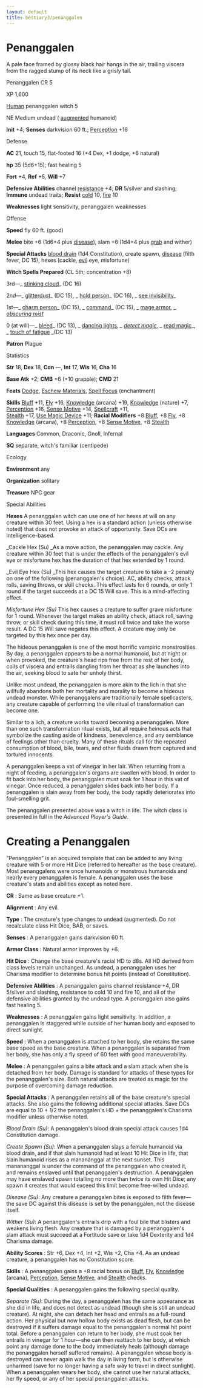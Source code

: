 ```yaml
---
layout: default
title: bestiary3/penanggalen
---
```

# Penanggalen

A pale face framed by glossy black hair hangs in the air, trailing viscera from the ragged stump of its neck like a grisly tail.

Penanggalen CR 5

XP 1,600

[Human](monster_dir/creatureTypes#_human-subtype) penanggalen witch 5

NE Medium undead ( [augmented](monsters/creatureTypes#_augmented-subtype) humanoid)

**Init** +4; **Senses** darkvision 60 ft.; [Perception](skill_dir/perception#_perception) +16

Defense

**AC** 21, touch 15, flat-footed 16 (+4 Dex, +1 dodge, +6 natural)

**hp** 35 (5d6+15); fast healing 5

**Fort** +4, **Ref** +5, **Will** +7

**Defensive Abilities** channel [resistance](monsters/universalMonsterRules#_resistance) +4; **DR** 5/silver and slashing; **Immune** undead traits; **Resist** [cold](monster_dir/creatureTypes#_cold-subtype) 10, [fire](monsters/creatureTypes#_fire-subtype) 10

**Weaknesses** light sensitivity, penanggalen weaknesses

Offense

**Speed** fly 60 ft. (good)

**Melee** bite +6 (1d6+4 plus [disease](monster_dir/universalMonsterRules#_disease-(ex-or-su))), slam +6 (1d4+4 plus [grab](monsters/universalMonsterRules#_grab) and wither)

**Special Attacks** [blood drain](monster_dir/universalMonsterRules#_blood-drain) (1d4 Constitution), create spawn, [disease](monsters/universalMonsterRules#_disease-(ex-or-su)) (filth fever, DC 15), hexes (cackle, [evil](monster_dir/creatureTypes#_evil-subtype) eye, misfortune)

**Witch Spells Prepared** (CL 5th; concentration +8)

3rd—_ [stinking cloud](spells/stinkingCloud#_stinking-cloud)_ (DC 16)

2nd—_ [glitterdust](spell_dir/glitterdust#_glitterdust)_ (DC 15), _ [hold person](spells/holdPerson#_hold-person)_ (DC 16), _ [see invisibility](spell_dir/seeInvisibility#_see-invisibility)_

1st—_ [charm person](spells/charmPerson#_charm-person)_ (DC 15), _ [command](spell_dir/command#_command)_ (DC 15), _ [mage armor](spells/mageArmor#_mage-armor)_, _ [obscuring mist](spell_dir/obscuringMist#_obscuring-mist)_

0 (at will)—_ [bleed](spells/bleed#_bleed)_ (DC 13), _ [dancing lights](spell_dir/dancingLights#_dancing-lights)_, _ [detect magic](spells/detectMagic#_detect-magic)_, _ [read magic](spell_dir/readMagic#_read-magic)_, _ [touch of fatigue](spells/touchOfFatigue#_touch-of-fatigue) _(DC 13)

**Patron** Plague

Statistics

**Str** 18, **Dex** 18, **Con** —, **Int** 17, **Wis** 16, **Cha** 16

**Base Atk** +2; **CMB** +6 (+10 grapple); **CMD** 21

**Feats** [Dodge](feats#_dodge), [Eschew Materials](feats#_eschew-materials), [Spell Focus](feats#_spell-focus) (enchantment)

**Skills** [Bluff](skill_dir/bluff#_bluff) +11, [Fly](skills/fly#_fly) +16, [Knowledge](skill_dir/knowledge#_knowledge) (arcana) +19, [Knowledge](skills/knowledge#_knowledge) (nature) +7, [Perception](skill_dir/perception#_perception) +16, [Sense Motive](skills/senseMotive#_sense-motive) +14, [Spellcraft](skill_dir/spellcraft#_spellcraft) +11,   
 [Stealth](skills/stealth#_stealth) +17, [Use Magic Device](skill_dir/useMagicDevice#_use-magic-device) +11; **Racial Modifiers** +8 [Bluff](skills/bluff#_bluff), +8 [Fly](skill_dir/fly#_fly), +8 [Knowledge](skills/knowledge#_knowledge) (arcana), +8 [Perception](skill_dir/perception#_perception), +8 [Sense Motive](skills/senseMotive#_sense-motive), +8 [Stealth](skill_dir/stealth#_stealth)

**Languages** Common, Draconic, Gnoll, Infernal

**SQ** separate, witch's familiar (centipede)

Ecology

**Environment** any

**Organization** solitary

**Treasure** NPC gear

Special Abilities

**Hexes** A penanggalen witch can use one of her hexes at will on any creature within 30 feet. Using a hex is a standard action (unless otherwise noted) that does not provoke an attack of opportunity. Save DCs are Intelligence-based.

_Cackle Hex (Su) _As a move action, the penanggalen may cackle. Any creature within 30 feet that is under the effects of the penanggalen's evil eye or misfortune hex has the duration of that hex extended by 1 round.

_Evil Eye Hex (Su) _This hex causes the target creature to take a –2 penalty on one of the following (penanggalen's choice): AC, ability checks, attack rolls, saving throws, or skill checks. This effect lasts for 6 rounds, or only 1 round if the target succeeds at a DC 15 Will save. This is a mind-affecting effect.

_Misfortune Hex (Su)_ This hex causes a creature to suffer grave misfortune for 1 round. Whenever the target makes an ability check, attack roll, saving throw, or skill check during this time, it must roll twice and take the worse result. A DC 15 Will save negates this effect. A creature may only be targeted by this hex once per day.

The hideous penanggalen is one of the most horrific vampiric monstrosities. By day, a penanggalen appears to be a normal humanoid, but at night or when provoked, the creature's head rips free from the rest of her body, coils of viscera and entrails dangling from her throat as she launches into the air, seeking blood to sate her unholy thirst.

Unlike most undead, the penanggalen is more akin to the lich in that she willfully abandons both her mortality and morality to become a hideous undead monster. While penanggalens are traditionally female spellcasters, any creature capable of performing the vile ritual of transformation can become one.

Similar to a lich, a creature works toward becoming a penanggalen. More than one such transformation ritual exists, but all require heinous acts that symbolize the casting aside of kindness, benevolence, and any semblance of feelings other than cruelty. Many of these rituals call for the repeated consumption of blood, bile, tears, and other fluids drawn from captured and tortured innocents.

A penanggalen keeps a vat of vinegar in her lair. When returning from a night of feeding, a penanggalen's organs are swollen with blood. In order to fit back into her body, the penanggalen must soak for 1 hour in this vat of vinegar. Once reduced, a penanggalen slides back into her body. If a penanggalen is slain away from her body, the body rapidly deteriorates into foul-smelling grit.

The penanggalen presented above was a witch in life. The witch class is presented in full in the _Advanced Player's Guide_.

# Creating a Penanggalen

“Penanggalen” is an acquired template that can be added to any living creature with 5 or more Hit Dice (referred to hereafter as the base creature). Most penanggalens were once humanoids or monstrous humanoids and nearly every penanggalen is female. A penanggalen uses the base creature's stats and abilities except as noted here.

**CR** : Same as base creature +1.

**Alignment** : Any evil.

**Type** : The creature's type changes to undead (augmented). Do not recalculate class Hit Dice, BAB, or saves.

**Senses** : A penanggalen gains darkvision 60 ft.

**Armor Class** : Natural armor improves by +6.

**Hit Dice** : Change the base creature's racial HD to d8s. All HD derived from class levels remain unchanged. As undead, a penanggalen uses her Charisma modifier to determine bonus hit points (instead of Constitution).

**Defensive Abilities** : A penanggalen gains channel resistance +4, DR 5/silver and slashing, resistance to cold 10 and fire 10, and all of the defensive abilities granted by the undead type. A penanggalen also gains fast healing 5.

**Weaknesses** : A penanggalen gains light sensitivity. In addition, a penanggalen is staggered while outside of her human body and exposed to direct sunlight.

**Speed** : When a penanggalen is attached to her body, she retains the same base speed as the base creature. When a penanggalen is separated from her body, she has only a fly speed of 60 feet with good maneuverability.

**Melee** : A penanggalen gains a bite attack and a slam attack when she is detached from her body. Damage is standard for attacks of these types for the penanggalen's size. Both natural attacks are treated as magic for the purpose of overcoming damage reduction.

**Special Attacks** : A penanggalen retains all of the base creature's special attacks. She also gains the following additional special attacks. Save DCs are equal to 10 + 1/2 the penanggalen's HD + the penanggalen's Charisma modifier unless otherwise noted.

_Blood Drain (Su)_: A penanggalen's blood drain special attack causes 1d4 Constitution damage.

_Create Spawn (Su)_: When a penanggalen slays a female humanoid via blood drain, and if that slain humanoid had at least 10 Hit Dice in life, that slain humanoid rises as a manananggal at the next sunset. This manananggal is under the command of the penanggalen who created it, and remains enslaved until that penanggalen's destruction. A penanggalen may have enslaved spawn totalling no more than twice its own Hit Dice; any spawn it creates that would exceed this limit become free-willed undead.

_Disease (Su)_: Any creature a penanggalen bites is exposed to filth fever—the save DC against this disease is set by the penanggalen, not the disease itself.

_Wither (Su)_: A penanggalen's entrails drip with a foul bile that blisters and weakens living flesh. Any creature that is damaged by a penanggalen's slam attack must succeed at a Fortitude save or take 1d4 Dexterity and 1d4 Charisma damage.

**Ability Scores** : Str +6, Dex +4, Int +2, Wis +2, Cha +4. As an undead creature, a penanggalen has no Constitution score.

**Skills** : A penanggalen gains a +8 racial bonus on [Bluff](skill_dir/bluff#_bluff), [Fly](skills/fly#_fly), [Knowledge](skill_dir/knowledge#_knowledge) (arcana), [Perception](skills/perception#_perception), [Sense Motive](skill_dir/senseMotive#_sense-motive), and [Stealth](skills/stealth#_stealth) checks.

**Special Qualities** : A penanggalen gains the following special quality.

_Separate (Su)_: During the day, a penanggalen has the same appearance as she did in life, and does not detect as undead (though she is still an undead creature). At night, she can detach her head and entrails as a full-round action. Her physical but now hollow body exists as dead flesh, but can be destroyed if it suffers damage equal to the penanggalen's normal hit point total. Before a penanggalen can return to her body, she must soak her entrails in vinegar for 1 hour—she can then reattach to her body, at which point any damage done to the body immediately heals (although damage the penanggalen herself suffered remains). A penanggalen whose body is destroyed can never again walk the day in living form, but is otherwise unharmed (save for no longer having a safe way to travel in direct sunlight). When a penanggalen wears her body, she cannot use her natural attacks, her fly speed, or any of her special penanggalen attacks.

